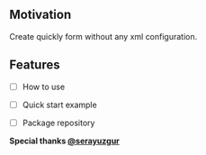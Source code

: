 ## Motivation

Create quickly form without any xml configuration.


## Features

- [ ] How to use
- [ ] Quick start example
- [ ] Package repository


**Special thanks [@serayuzgur](https://github.com/serayuzgur)**